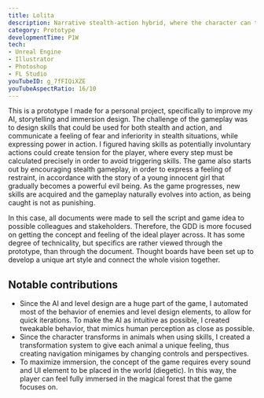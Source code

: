 ```yaml
---
title: Lolita
description: Narrative stealth-action hybrid, where the character can transform into a multitude of animals.
category: Prototype
developmentTime: P1W
tech:
- Unreal Engine
- Illustrator
- Photoshop
- FL Studio
youTubeID: g_7fFIQiXZE
youTubeAspectRatio: 16/10
---
```


This is a prototype I made for a personal project, specifically to improve my AI, storytelling and immersion design.
The challenge of the gameplay was to design skills that could be used for both stealth and action, and communicate a feeling of fear and inferiority in stealth situations, while expressing power in action. I figured having skills as potentially involuntary actions could create tension for the player, where every step must be calculated precisely in order to avoid triggering skills. The game also starts out by encouraging stealth gameplay, in order to express a feeling of restraint, in accordance with the story of a young innocent girl that gradually becomes a powerful evil being. As the game progresses, new skills are acquired and the gameplay naturally evolves into action, as being caught is not as punishing.

In this case, all documents were made to sell the script and game idea to possible colleagues and stakeholders. Therefore, the GDD is more focused on getting the concept and feeling of the ideal player across. It has some degree of technicality, but specifics are rather viewed through the prototype, than through the document. Thought boards have been set up to develop a unique art style and connect the whole vision together.

## Notable contributions

* Since the AI and level design are a huge part of the game, I automated most of the behavior of enemies and level design elements, to allow for quick iterations. To make the AI as intuitive as possible, I created tweakable behavior, that mimics human perception as close as possible.
* Since the character transforms in animals when using skills, I created a transformation system to give each animal a unique feeling, thus creating navigation minigames by changing controls and perspectives.
* To maximize immersion, the concept of the game requires every sound and UI element to be placed in the world (diegetic). In this way, the player can feel fully immersed in the magical forest that the game focuses on.
